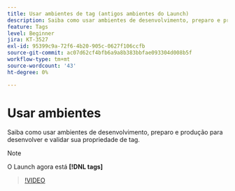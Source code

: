 ```yaml
---
title: Usar ambientes de tag (antigos ambientes do Launch)
description: Saiba como usar ambientes de desenvolvimento, preparo e produção para desenvolver e validar sua propriedade de tag.
feature: Tags
level: Beginner
jira: KT-3527
exl-id: 95399c9a-72f6-4b20-905c-0627f106ccfb
source-git-commit: ac07d62cf4bfb6a9a8b383bbfae093304d008b5f
workflow-type: tm+mt
source-wordcount: '43'
ht-degree: 0%

---
```


# Usar ambientes

Saiba como usar ambientes de desenvolvimento, preparo e produção para desenvolver e validar sua propriedade de tag.

>[!NOTE]
>
> O Launch agora está **[!DNL tags]**

>[!VIDEO](https://video.tv.adobe.com/v/28729/?quality=12&learn=on)
